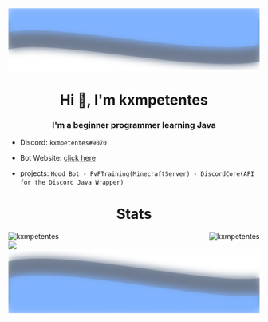 <img align="center" src="https://raw.githubusercontent.com/kxmpetentes/kxmpetentes/master/top.svg"/>

<h1 align="center">Hi 👋, I'm kxmpetentes</h1>
<h3 align="center">I'm a beginner programmer learning Java</h3>

<p align="center">

- Discord: `kxmpetentes#9070`
- Bot Website: [click here](https://top.gg/bot/765850867508445215)

- projects: `Hood Bot - PvPTraining(MinecraftServer) - DiscordCore(API for the Discord Java Wrapper)`
</p>
<h1 align="center">    </h1>
<h1 align="center">Stats</h1>

<p><img align="left" src="https://github-readme-stats.vercel.app/api?username=kxmpetentes&show_icons=true&theme=react" alt="kxmpetentes" /></p>

<p></p>

<img align="right" src="https://github-readme-stats.vercel.app/api/top-langs/?username=kxmpetentes&theme=react" alt="kxmpetentes"/>

<br>

<img align="center" src="https://github-readme-stats.vercel.app/api/wakatime?username=kxmpetentes&theme=react"/>


<img align="center" src="https://raw.githubusercontent.com/kxmpetentes/kxmpetentes/master/bottom.svg"/>




